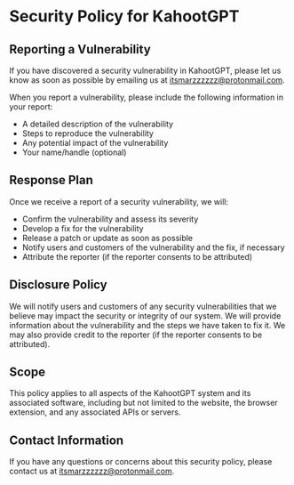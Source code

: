 # Security Policy for KahootGPT

## Reporting a Vulnerability
If you have discovered a security vulnerability in KahootGPT, please let us know as soon as possible by emailing us at itsmarzzzzzz@protonmail.com.

When you report a vulnerability, please include the following information in your report:

- A detailed description of the vulnerability
- Steps to reproduce the vulnerability
- Any potential impact of the vulnerability
- Your name/handle (optional)

## Response Plan
Once we receive a report of a security vulnerability, we will:

- Confirm the vulnerability and assess its severity
- Develop a fix for the vulnerability
- Release a patch or update as soon as possible
- Notify users and customers of the vulnerability and the fix, if necessary
- Attribute the reporter (if the reporter consents to be attributed)

## Disclosure Policy
We will notify users and customers of any security vulnerabilities that we believe may impact the security or integrity of our system. We will provide information about the vulnerability and the steps we have taken to fix it. We may also provide credit to the reporter (if the reporter consents to be attributed).

## Scope
This policy applies to all aspects of the KahootGPT system and its associated software, including but not limited to the website, the browser extension, and any associated APIs or servers.

## Contact Information
If you have any questions or concerns about this security policy, please contact us at itsmarzzzzzz@protonmail.com.
